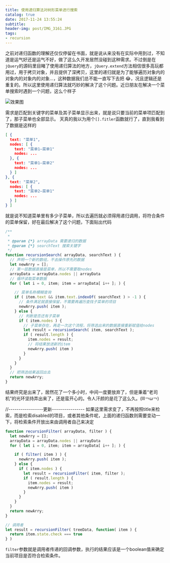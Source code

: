 ```yaml
---
title: 使用递归算法对树形菜单进行搜索
catalog: true
date: 2017-11-24 13:55:24
subtitle: 
header-img: post/IMG_3161.JPG
tags:
- recursion
---
```


之前对递归函数的理解还仅仅停留在书面，就是说从来没有在实际中用到过，不知道是运气好还是运气不好，做了这么久开发居然没碰到这种需求。不过倒是在`jQuery`的源码里目睹了使用递归算法的地方，`jQuery.extend`方法相信很多高玩都用过，用于拷贝对象，并且提供了深拷贝，这里的递归就是为了能够遍历对象内的对象内的对象内的对象...，这种数据我们总不能一直写下去把 😂，况且逻辑还是重复的。所以这里使用递归算法就巧妙的解决了这个问题。近日朋友在解决一个菜单搜索时遇到一个问题，这么个样子

![效果图](20171124140432.jpg)

需求是匹配到关键字的菜单及其子菜单显示出来，就是说只要当前的菜单项匹配到了，那子菜单也全部显示。
天真的我以为用个`[].fitler`函数就行了，直到我看到了数据是这样的
```json
[ {
  text: "菜单1",
  nodes: [ {
    text: "菜单1—菜单1"
    nodes: ...
  }, {
    text: "菜单1—菜单2"
    nodes: ...
  } ]
}, {
  text: "菜单2",
  nodes: [ {
    text: "菜单2—菜单1"
    nodes: ...
  } ]
} ]
```
就是说不知道菜单里有多少子菜单，所以去遍历就必须得用递归调用，将符合条件的菜单保留，好在最后解决了这个问题，下面贴出代码

```js
/**
 * 
 * @param {*} arrayData 需要递归的数据 
 * @param {*} searchText 搜索关键字
 */
function recursionSearch( arrayData, searchText ) {
  // 声明一个新的数组，不去操作原先的数据
  let newArry = [];
  // 第一层数据直接是菜单，所以不需要取nodes
  arrayData = arrayData.nodes || arrayData
  // 循环读取菜单数据
  for ( let i = 0, item; item = arrayData[ i++ ]; ) {

    // 菜单名称模糊查询
    if ( item.text && item.text.indexOf( searchText ) > -1 ) {
      // 条件满足就直接保留，不需要再遍历查找子菜单的项目
      newArry.push( item );
    } else {
      // 判断是否还有子菜单
      if ( item.nodes ) {
        // 子菜单存在，再走一次这个流程，将筛选出来的数据直接重新赋值给nodes
        let result = recursionSearch( item, searchText );
        if ( result.length ) {
          item.nodes = result;
          // 将结果放进新的item
          newArry.push( item )
        }
      }
    }
  }
  // 把筛选结果返回出去
  return newArry;
}
```
结果终究是出来了，居然花了一个多小时，中间一度要放弃了，但是秉着“老司机”的光环坚持弄出来了，还是蛮开心的。令人汗颜的是花了这么久。(lll￢ω￢)

//-----------------更新----------------
如果这里需求变了，不再按照title来检索，而是检索disabled的项目，或者其他条件呢，上面的递归函数则需要变动一下，将检索条件开放出来由调用者自己来决定
```js
function recursionFilter( arrayData, filter ) {
  let newArry = [];
  arrayData = arrayData.nodes || arrayData
  for ( let i = 0, item; item = arrayData[ i++ ]; ) {

    if ( filter( item ) ) {
      newArry.push( item );
    } else {
      if ( item.nodes ) {
        let result = recursionFilter( item, filter );
        if ( result.length ) {
          item.nodes = result;
          newArry.push( item )
        }
      }
    }
  }
  return newArry;
}

// 调用者
let result = recursionFilter( treeData, function( item ) {
  return item.state.check === true
} )
```
`filter`参数就是调用者传递的回调参数，执行的结果应该是一个boolean值来确定当前项目是否符合检索条件。
